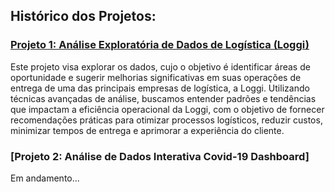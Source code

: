 ## Histórico dos Projetos: 

### **[Projeto 1: Análise Exploratória de Dados de Logística (Loggi)](https://github.com/laurencedata/projeto-analise-dados/blob/main/Projeto_Loggi_AED.ipynb)**
Este projeto visa explorar os dados, cujo o objetivo é identificar áreas de oportunidade e sugerir melhorias significativas em suas operações de entrega de uma das principais empresas de logística, a Loggi. Utilizando técnicas avançadas de análise, buscamos entender padrões e tendências que impactam a eficiência operacional da Loggi, com o objetivo de fornecer recomendações práticas para otimizar processos logísticos, reduzir custos, minimizar tempos de entrega e aprimorar a experiência do cliente.

### **[Projeto 2: Análise de Dados Interativa Covid-19 Dashboard]** 

Em andamento...
